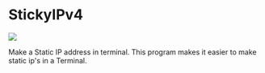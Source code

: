 # StickyIPv4
<a href="url"><img src="https://img.shields.io/github/license/hacker41d4n/StickyIPv4"></a>



Make a Static IP address in terminal. This program makes it easier to make static ip's in a Terminal.

